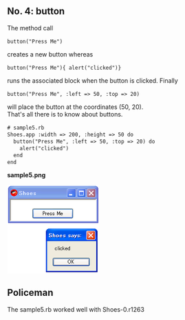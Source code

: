 No. 4: button
-----------

The method call 

	button("Press Me")

creates a new button whereas

	button("Press Me"){ alert("clicked")}

runs the associated block when the button is clicked. Finally

	button("Press Me", :left => 50, :top => 20)

will place the button at the  coordinates (50, 20). <br>
That's all there is to know about buttons.

	# sample5.rb
	Shoes.app :width => 200, :height => 50 do
	  button("Press Me", :left => 50, :top => 20) do
	    alert("clicked")
	  end
	end

**sample5.png**

![sample5.png](http://github.com/ashbb/shoes_tutorial_html/raw/master/images/sample5.png)

Policeman
---------

The sample5.rb worked well with Shoes-0.r1263

